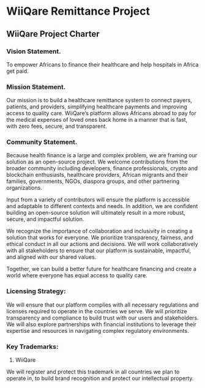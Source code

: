 # WiiQare Remittance Project

## WiiQare Project Charter

### Vision Statement. 

To empower Africans to finance their healthcare and help hospitals in Africa get paid.

### Mission Statement. 

Our mission is to build a healthcare remittance system to connect payers, patients, and providers,  simplifying healthcare payments and improving access to quality care. WiiQare’s platform allows Africans abroad to pay for the medical expenses of loved ones back home in a manner that is fast, with zero fees, secure, and transparent.

### Community Statement.

Because health finance is a large and complex problem, we are framing our solution as an open-source project. We welcome contributions from the broader community including developers, finance professionals, crypto and blockchain enthusiasts, healthcare providers, African migrants and their families, governments, NGOs, diaspora groups, and other partnering organizations.

Input from a variety of contributors will ensure the platform is accessible and adaptable to different contexts and needs. In addition, we are confident building an open-source solution will ultimately result in a more robust, secure, and impactful solution.

We recognize the importance of collaboration and inclusivity in creating a solution that works for everyone. We prioritize transparency, fairness, and ethical conduct in all our actions and decisions. We will work collaboratively with all stakeholders to ensure that our platform is sustainable, impactful, and aligned with our shared values.

Together, we can build a better future for healthcare financing and create a world where everyone has equal access to quality care.

### Licensing Strategy:

We will ensure that our platform complies with all necessary regulations and licenses required to operate in the countries we serve. We will prioritize transparency and compliance to build trust with our users and stakeholders. We will also explore partnerships with financial institutions to leverage their expertise and resources in navigating complex regulatory environments.

### Key Trademarks:

1. WiiQare

We will register and protect this trademark in all countries we plan to operate in, to build brand recognition and protect our intellectual property.
